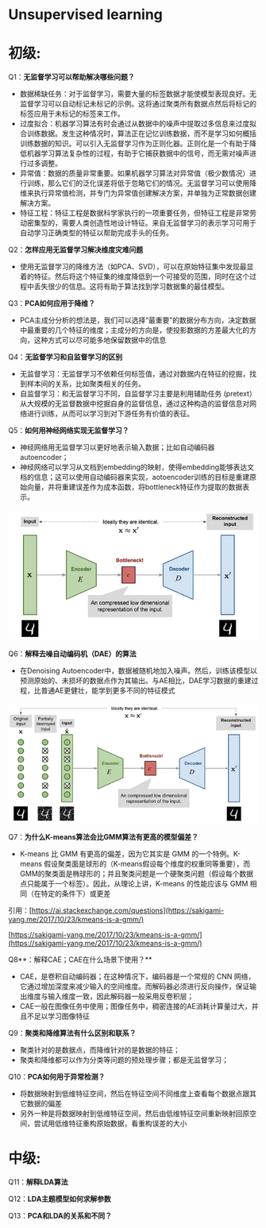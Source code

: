 # Unsupervised learning

# 初级:

Q1：**无监督学习可以帮助解决哪些问题？**

- 数据稀缺任务：对于监督学习，需要大量的标签数据才能使模型表现良好。无监督学习可以自动标记未标记的示例。这将通过聚类所有数据点然后将标记的标签应用于未标记的标签来工作。
- 过度拟合：机器学习算法有时会通过从数据中的噪声中提取过多信息来过度拟合训练数据。发生这种情况时，算法正在记忆训练数据，而不是学习如何概括训练数据的知识。可以引入无监督学习作为正则化器。正则化是一个有助于降低机器学习算法复杂性的过程，有助于它捕获数据中的信号，而无需对噪声进行过多调整。
- 异常值：数据的质量非常重要。如果机器学习算法对异常值（极少数情况）进行训练，那么它们的泛化误差将低于忽略它们的情况。无监督学习可以使用降维来执行异常值检测，并专门为异常值创建解决方案，并单独为正常数据创建解决方案。
- 特征工程：特征工程是数据科学家执行的一项重要任务，但特征工程是非常劳动密集型的，需要人类创造性地设计特征。来自无监督学习的表示学习可用于自动学习正确类型的特征以帮助完成手头的任务。

Q2：**怎样应用无监督学习解决维度灾难问题**

- 使用无监督学习的降维方法（如PCA、SVD），可以在原始特征集中发现最显着的特征。然后将这个特征集的维度降低到一个可接受的范围，同时在这个过程中丢失很少的信息。这将有助于算法找到学习数据集的最佳模型。

Q3：**PCA如何应用于降维？**

- PCA主成分分析的想法是，我们可以选择“最重要”的数据分布方向，决定数据中最重要的几个特征的维度；主成分的方向是，使投影数据的方差最大化的方向，这种方式可以尽可能多地保留数据中的信息

Q4：**无监督学习和自监督学习的区别**

- 无监督学习：无监督学习不依赖任何标签值，通过对数据内在特征的挖掘，找到样本间的关系，比如聚类相关的任务。
- 自监督学习：和无监督学习不同，自监督学习主要是利用辅助任务 (pretext）从大规模的无监督数据中挖掘自身的监督信息，通过这种构造的监督信息对网络进行训练，从而可以学习到对下游任务有价值的表征。

Q5：**如何用神经网络实现无监督学习？**

- 神经网络用无监督学习以更好地表示输入数据；比如自动编码器autoencoder；
- 神经网络可以学习从文档到embedding的映射，使得embedding能够表达文档的信息；这可以使用自动编码器来实现，aotoencoder训练的目标是重建原始向量，并将重建误差作为成本函数，将bottleneck特征作为提取的数据表示。

![Untitled](Unsupervised%20learning%2015a608ae430a4b29bbb4d7ee0dff1e7e/Untitled.png)

Q6：**解释去噪自动编码机（DAE）的算法**

- 在Denoising Autoencoder中，数据被随机地加入噪声。然后，训练该模型以预测原始的、未损坏的数据点作为其输出。与AE相比，DAE学习数据的重建过程，比普通AE更健壮，能学到更多不同的特征模式

![Untitled](Unsupervised%20learning%2015a608ae430a4b29bbb4d7ee0dff1e7e/Untitled%201.png)

Q7：**为什么K-means算法会比GMM算法有更高的模型偏差？**

- K-means 比 GMM 有更高的偏差，因为它其实是 GMM 的一个特例。K-means 假设聚类面是球形的（K-means假设每个维度的权重同等重要），而GMM的聚类面是椭球形的；并且聚类问题是一个硬聚类问题（假设每个数据点只能属于一个标签）。因此，从理论上讲，K-means 的性能应该与 GMM 相同（在特定的条件下）或更差

引用：[https://ai.stackexchange.com/questions](https://sakigami-yang.me/2017/10/23/kmeans-is-a-gmm/)

[https://sakigami-yang.me/2017/10/23/kmeans-is-a-gmm/](https://sakigami-yang.me/2017/10/23/kmeans-is-a-gmm/)

Q8**：解释CAE；CAE在什么场景下使用？**

- CAE，是卷积自动编码器；在这种情况下，编码器是一个常规的 CNN 网络，它通过增加深度来减少输入的空间维度。而解码器必须进行反向操作，保证输出维度与输入维度一致，因此解码器一般采用反卷积层；
- CAE一般在图像任务中使用；图像任务中，稠密连接的AE消耗计算量过大，并且不足以学习图像特征

Q9：**聚类和降维算法有什么区别和联系？**

- 聚类针对的是数据点，而降维针对的是数据的特征；
- 聚类和降维都可以作为分类等问题的预处理步骤；都是无监督学习；

Q10：**PCA如何用于异常检测？**

- 将数据映射到低维特征空间，然后在特征空间不同维度上查看每个数据点跟其它数据的偏差
- 另外一种是将数据映射到低维特征空间，然后由低维特征空间重新映射回原空间，尝试用低维特征重构原始数据，看重构误差的大小

# 中级:

Q11：**解释LDA算法**

Q12：**LDA主题模型如何求解参数**

Q13：**PCA和LDA的关系和不同？**